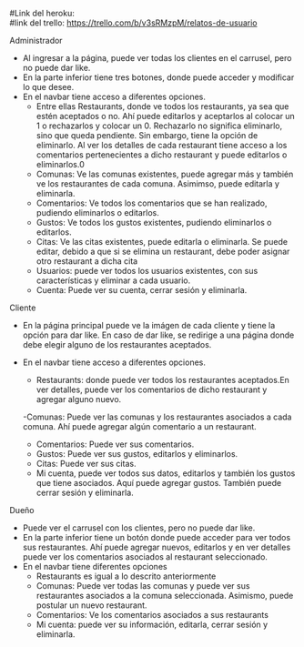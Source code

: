 #Link del heroku:
<br/>
#link del trello:
https://trello.com/b/v3sRMzpM/relatos-de-usuario


Administrador
- Al ingresar a la página, puede ver todas los clientes en el carrusel, pero no puede dar like.
- En la parte inferior tiene tres botones, donde puede acceder y modificar lo que desee.
- En el navbar tiene acceso a diferentes opciones.
    -  Entre ellas Restaurants, donde ve todos los restaurants, ya sea que estén aceptados o no. Ahí puede editarlos y aceptarlos al colocar un 1 o rechazarlos y colocar un 0. Rechazarlo no significa eliminarlo, sino que queda pendiente. Sin embargo, tiene la opción de eliminarlo. Al ver los detalles de cada restaurant tiene acceso a los comentarios pertenecientes a dicho restaurant y puede editarlos o eliminarlos.0
    - Comunas:  Ve las comunas existentes, puede agregar más y también ve los restaurantes de cada comuna. Asimimso, puede editarla y eliminarla.
    - Comentarios: Ve todos los comentarios que se han realizado, pudiendo eliminarlos o editarlos.
    - Gustos: Ve todos los gustos existentes, pudiendo eliminarlos o editarlos.
    - Citas: Ve las citas existentes, puede editarla o eliminarla. Se puede editar, debido a que si se elimina un restaurant, debe poder asignar otro restaurant a dicha cita
    - Usuarios: puede ver todos los usuarios existentes, con sus características y eliminar a cada usuario.
    - Cuenta: Puede ver su cuenta, cerrar sesión y eliminarla.
    

Cliente
- En la página principal puede ve la imágen de cada cliente y tiene la opción para dar like. En caso de dar like, se redirige a una página donde debe elegir alguno de los restaurantes aceptados.
- En el navbar tiene acceso a diferentes opciones.
    - Restaurants: donde puede ver todos los restaurantes aceptados.En ver detalles, puede ver los comentarios de dicho restaurant y agregar alguno nuevo.

    -Comunas: Puede ver las comunas y los restaurantes asociados a cada comuna. Ahí puede agregar algún comentario a un restaurant.

    - Comentarios: Puede ver sus comentarios.
    - Gustos: Puede ver sus gustos, editarlos y eliminarlos.
    - Citas: Puede ver sus citas.
    - Mi cuenta, puede ver todos sus datos, editarlos y también los gustos que tiene asociados. Aquí puede agregar gustos. También puede cerrar sesión y eliminarla.

Dueño
- Puede ver el carrusel con los clientes, pero no puede dar like.
- En la parte inferior tiene un botón donde puede acceder para ver todos sus restaurantes. Ahí puede agregar nuevos, editarlos y en ver detalles puede ver los comentarios asociados al restaurant seleccionado. 
- En el navbar tiene diferentes opciones
    - Restaurants es igual a lo descrito anteriormente
    - Comunas: Puede ver todas las comunas y puede ver sus restaurantes asociados a la comuna seleccionada. Asimismo, puede postular un nuevo restaurant.
    - Comentarios: Ve los comentarios asociados a sus restaurants
    - Mi cuenta: puede ver su información, editarla, cerrar sesión y eliminarla.
